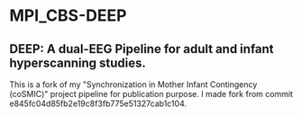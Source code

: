 # MPI_CBS-DEEP

## DEEP: A dual-EEG Pipeline for adult and infant hyperscanning studies.

This is a fork of my "Synchronization in Mother Infant Contingency (coSMIC)" project pipeline for publication purpose. I made fork from commit e845fc04d85fb2e19c8f3fb775e51327cab1c104.   
